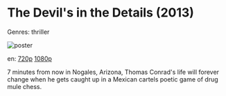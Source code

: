 # The Devil's in the Details (2013)

Genres: thriller

![poster](http://image.tmdb.org/t/p/w500/qRc0rb7K693yvGuFLiNPrcezarr.jpg)

en:
  [720p](magnet:?xt=urn:btih:0B1D9BE2059D30F44ECC72E20089B5E1A6C80D36&tr=udp://glotorrents.pw:6969/announce&tr=udp://tracker.opentrackr.org:1337/announce&tr=udp://torrent.gresille.org:80/announce&tr=udp://tracker.openbittorrent.com:80&tr=udp://tracker.coppersurfer.tk:6969&tr=udp://tracker.leechers-paradise.org:6969&tr=udp://p4p.arenabg.ch:1337&tr=udp://tracker.internetwarriors.net:1337)
  [1080p](magnet:?xt=urn:btih:716DBC0EF3D2A4E80B23E57BDF439F0A5897320D&tr=udp://glotorrents.pw:6969/announce&tr=udp://tracker.opentrackr.org:1337/announce&tr=udp://torrent.gresille.org:80/announce&tr=udp://tracker.openbittorrent.com:80&tr=udp://tracker.coppersurfer.tk:6969&tr=udp://tracker.leechers-paradise.org:6969&tr=udp://p4p.arenabg.ch:1337&tr=udp://tracker.internetwarriors.net:1337)
  


7 minutes from now in Nogales, Arizona, Thomas Conrad's life will forever change when he gets caught up in a Mexican cartels poetic game of drug mule chess.